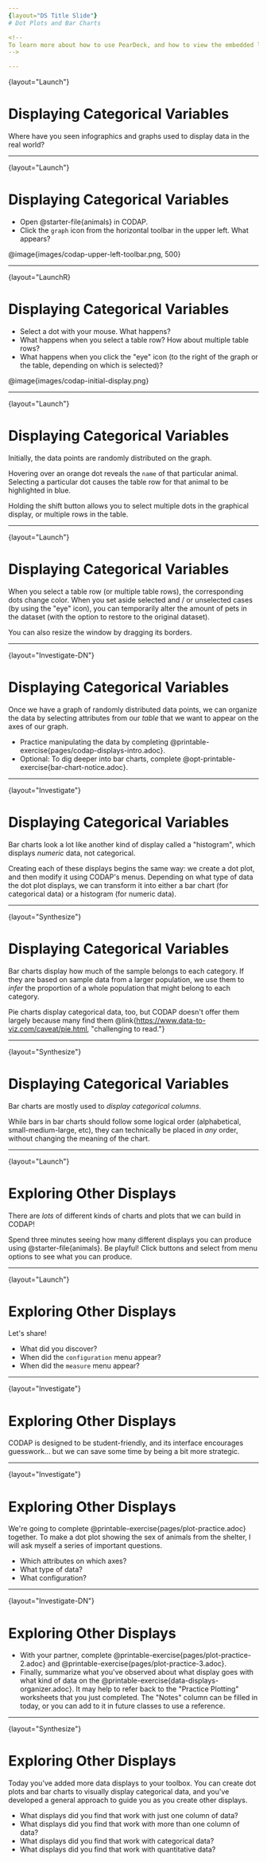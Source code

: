 ```yaml
---
{layout="DS Title Slide"} 
# Dot Plots and Bar Charts  

<!--
To learn more about how to use PearDeck, and how to view the embedded links on these slides without going into present mode visit https://help.peardeck.com/en
-->

---
```

{layout="Launch"}
# Displaying Categorical Variables

Where have you seen infographics and graphs used to display data in the real world?

<!--
    Solicit student responses, and then share with them that today's lesson is all about producing displays in CODAP. Explain that, as a class, you'll walk through some of the basic mechanics of creating a display - and then students will have the opportunity to independently create and explore displays in CODAP.
-->

---
{layout="Launch"}
# Displaying Categorical Variables

- Open  @starter-file{animals} in CODAP.
- Click the `graph` icon from the horizontal toolbar in the upper left. What appears?

@image{images/codap-upper-left-toolbar.png, 500}

---
{layout="LaunchR}
# Displaying Categorical Variables

- Select a dot with your mouse. What happens?
- What happens when you select a table row? How about multiple table rows?
- What happens when you click the "eye" icon (to the right of the graph or the table, depending on which is selected)?


<!--
    If students report that a blank graph appears (rather than a scatter plot), prompt them to whitelist CODAP on their ad-blocker. Ad-blockers do seem to inhibit some of the functionality of CODAP (which will fortunately never advertise to users!).

- Select a dot with your mouse. What happens?
** _The dot turns blue, and the corresponding row in the table is highlighted._
- What happens when you select a table row? How about multiple table rows?
** _The corresponding dot(s) turn blue._
- What happens when you click the "eye" icon (to the right of the graph or the table, depending on which is selected)?
** _A menu appears._

-->

@image{images/codap-initial-display.png}


---
{layout="Launch"}
# Displaying Categorical Variables

Initially, the data points are randomly distributed on the graph. 

Hovering over an orange dot reveals the `name` of that particular animal. Selecting a particular dot causes the table row for that animal to be highlighted in blue. 

Holding the shift button allows you to select multiple dots in the graphical display, or multiple rows in the table.


---
{layout="Launch"}
# Displaying Categorical Variables

When you select a table row (or multiple table rows), the corresponding dots change color. When you set aside selected and / or unselected cases (by using the "eye" icon), you can temporarily alter the amount of pets in the dataset (with the option to restore to the original dataset).

You can also resize the window by dragging its borders.

---
{layout="Investigate-DN"}
# Displaying Categorical Variables

Once we have a graph of randomly distributed data points, we can organize the data by selecting attributes from our _table_ that we want to appear on the axes of our graph.

- Practice manipulating the data by completing @printable-exercise{pages/codap-displays-intro.adoc}.
- Optional: To dig deeper into bar charts, complete @opt-printable-exercise{bar-chart-notice.adoc}.

<!--
    Remind students that categorical data is used to classify, rather than to measure. Only when data is being treated categorically will students be invited to fuse data points to create a bar chart. Quantitative (or numeric) data must measure or compare; it is subject to the laws of arithmetic.

When students make a display of the `sex` of the animals, they will see that some animals are male, some are female and some are hermaphrodites. We use the descriptor _sex_ rather than _gender_ because sex refers to biology, whereas gender refers to identity. Hermaphrodite is the biological term for animals that carry eggs & produce sperm (nearly 1/3 of the non-insect animal species on the planet!). Plants that produce pollen & ovules are also hermaphrodites. While the term was previously used by the medical community to describe intersex people or people who identify as transgender or gender non-binary, it is not biologically accurate. Humans are not able to produce both viable eggs and sperm, so "hermaphrodite" is no longer considered an acceptable term to apply to people.

-->

---
{layout="Investigate"}
# Displaying Categorical Variables

Bar charts look a lot like another kind of display called a "histogram", which displays _numeric_ data, not categorical. 

Creating each of these displays begins the same way: we create a dot plot, and then modify it using CODAP's menus. Depending on what type of data the dot plot displays, we can transform it into either a bar chart (for categorical data) or a histogram (for numeric data).

---
{layout="Synthesize"}
# Displaying Categorical Variables

Bar charts display how much of the sample belongs to each category. If they are based on sample data from a larger population, we use them to _infer_ the proportion of a whole population that might belong to each category.

Pie charts display categorical data, too, but CODAP doesn't offer them largely because many find them @link{https://www.data-to-viz.com/caveat/pie.html, "challenging to read."}

---
{layout="Synthesize"}
# Displaying Categorical Variables

Bar charts are mostly used to _display categorical columns_.

While bars in bar charts should follow some logical order (alphabetical, small-medium-large, etc), they can technically be placed in _any_ order, without changing the meaning of the chart.

<!--
    Infographics are a powerful tool for communicating information, especially when made by people who actually understand how to connect visuals to data in meaningful ways. @opt-project{infographics.adoc, infographic-rubric.adoc} is an opportunity for students to become more flexible math thinkers while tapping into their creativity. This project can be made on the computer or with pencil and paper. There's also an @link{pages/infographic-rubric.html, Infographics Rubric} to highlight for you and your students what an excellent infographic includes.
-->

--- 
{layout="Launch"}
# Exploring Other Displays

There are _lots_ of different kinds of charts and plots that we can build in CODAP! 

Spend three minutes seeing how many different displays you can produce using @starter-file{animals}. Be playful! Click buttons and select from menu options to see what you can produce. 

<!-- 
If students need a bit of encouraging, you might prod them to make histograms and scatterplots!)
-->

--- 
{layout="Launch"}
# Exploring Other Displays

Let's share!

* What did you discover?
* When did the `configuration` menu appear?
* When did the `measure` menu appear?

<!--
- The configuration menu appears when there is another possible configuration of the data - for instance, when dots can be fused into bars - we see this menu.
- The measure menu appears when there is an opportunity to change what is shown *along with the points* (that is, on the same display as a dot plot or scatterplot) - for instance, connecting lines or calculating the count. Histograms and boxplots appear alongside an existing display, so they appear are on the `measure` menu._
-->

---
{layout="Investigate"}
# Exploring Other Displays

CODAP is designed to be student-friendly, and its interface encourages guesswork... but we can save some time by being a bit more strategic.

---
{layout="Investigate"}
# Exploring Other Displays

We're going to complete @printable-exercise{pages/plot-practice.adoc} together. To make a dot plot showing the sex of animals from the shelter, I will ask myself a series of important questions.

* Which attributes on which axes?
* What type of data?
* What configuration?

<!--
* Which attributes on which axes? _Sex belongs on the either axis._
* What type of data? _Male, female, and hermaphrodite are all categories. The bar chart will display categorical data._
** _CODAP initially creates a dot plot of the data, so no special configuration is needed._

Focus on supporting students in learning how to pose productive questions when looking at data. Invite students to repeat the process you just modeled as they create a bar chart (Q2 on the same page) that shows the species of animals from the shelter.

It might sound like this:
- Which *Column / Attribtue* on which axes?
** _Species belongs on either axis._
- What *Type of Data*?
** Cat, dog, etc. are all categories. The chart will display categorical data.
- What configuration?
** _We need to fuse the dots into bars._
-->

---
{layout="Investigate-DN"}
# Exploring Other Displays

- With your partner, complete @printable-exercise{pages/plot-practice-2.adoc} and @printable-exercise{pages/plot-practice-3.adoc}.
- Finally, summarize what you've observed about what display goes with what kind of data on the @printable-exercise{data-displays-organizer.adoc}. It may help to refer back to the "Practice Plotting" worksheets that you just completed. The "Notes" column can be filled in today, or you can add to it in future classes to use a reference.

<!--
There are _many_ possible misconceptions about displays that students may encounter here. *But that's ok!* Understanding all those other plots is _not_ a learning goal for this lesson. Rather, the goal at this stage is to have them build familiarity and confidence with the CODAP tool and how it makes data displays.
-->

---
{layout="Synthesize"}
# Exploring Other Displays

Today you’ve added more data displays to your toolbox. You can create dot plots and bar charts to visually display categorical data, and you've developed a general approach to guide you as you create other displays.

- What displays did you find that work with just one column of data?
- What displays did you find that work with more than one column of data?
- What displays did you find that work with categorical data?
- What displays did you find that work with quantitative data?



<!--
- What displays did you find that work with just one column of data?
** _dot plots, bar charts, histograms and box plots_
- What displays did you find that work with more than one column of data?
** _scatter plots and lr-plots_
- What displays did you find that work with categorical data?
** _dot plots and bar charts_
- What displays did you find that work with quantitative data?
** _histograms, box plots, scatterplots, and lr-plots_
-->



